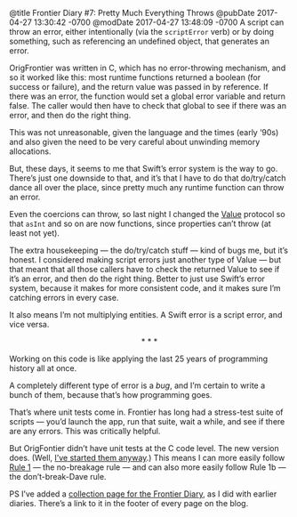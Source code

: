 @title Frontier Diary #7: Pretty Much Everything Throws
@pubDate 2017-04-27 13:30:42 -0700
@modDate 2017-04-27 13:48:09 -0700
A script can throw an error, either intentionally (via the `scriptError` verb) or by doing something, such as referencing an undefined object, that generates an error.

OrigFrontier was written in C, which has no error-throwing mechanism, and so it worked like this: most runtime functions returned a boolean (for success or failure), and the return value was passed in by reference. If there was an error, the function would set a global error variable and return false. The caller would then have to check that global to see if there was an error, and then do the right thing.

This was not unreasonable, given the language and the times (early ’90s) and also given the need to be very careful about unwinding memory allocations.

But, these days, it seems to me that Swift’s error system is the way to go. There’s just one downside to that, and it’s that I have to do that do/try/catch dance all over the place, since pretty much any runtime function can throw an error.

Even the coercions can throw, so last night I changed the <a href="https://github.com/brentsimmons/Frontier/blob/master/FrontierData/FrontierData/Value/ValueProtocol.swift">Value</a> protocol so that `asInt` and so on are now functions, since properties can’t throw (at least not yet).

The extra housekeeping — the do/try/catch stuff — kind of bugs me, but it’s honest. I considered making script errors just another type of Value — but that meant that all those callers have to check the returned Value to see if it’s an error, and then do the right thing. Better to just use Swift’s error system, because it makes for more consistent code, and it makes sure I’m catching errors in every case.

It also means I’m not multiplying entities. A Swift error is a script error, and vice versa.

<p style="text-align:center">* * *</p>

Working on this code is like applying the last 25 years of programming history all at once.

A completely different type of error is a *bug*, and I’m certain to write a bunch of them, because that’s how programming goes.

That’s where unit tests come in. Frontier has long had a stress-test suite of scripts — you’d launch the app, run that suite, wait a while, and see if there are any errors. This was critically helpful.

But OrigFontier didn’t have unit tests at the C code level. The new version does. (Well, <a href="https://github.com/brentsimmons/Frontier/blob/master/FrontierVerbs/FrontierVerbsTests/Math.swift">I’ve started them anyway</a>.) This means I can more easily follow <a href="http://scripting.com/2002/09/29.html#rule1">Rule 1</a> — the no-breakage rule — and can also more easily follow Rule 1b — the don’t-break-Dave rule.

PS I’ve added a <a href="http://inessential.com/frontierdiary">collection page for the Frontier Diary</a>, as I did with earlier diaries. There’s a link to it in the footer of every page on the blog.
